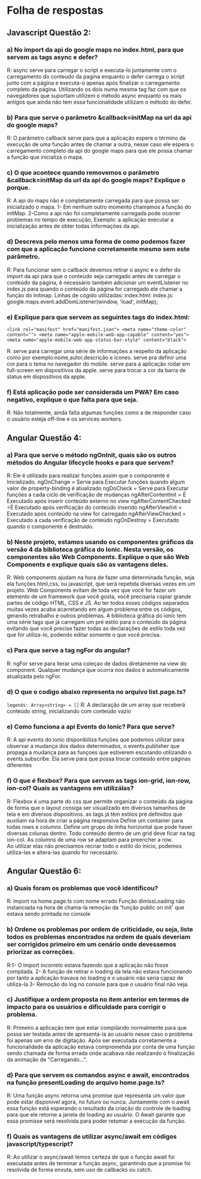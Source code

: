 # Folha de respostas

## Javascript Questão 2:

### a) No import da api do google maps no index.html, para que servem as tags async e defer?
R: async serve para carregar o script e executa-lo juntamente com o carregamento do conteudo da pagina enquanto o defer carrega o script junto com a página e executa-o apenas após finalizar o carregamento completo da página. Utilizando os dois numa mesma tag faz com que os navegadores que suportam utilizem o método async enquanto os mais antigos que ainda não tem essa funcionalidade utilizam o método do defer.

### b) Para que serve o parâmetro &callback=initMap na url da api do google maps?
R: O parâmetro callback serve para que a aplicação espere o término da execução de uma função antes de chamar a outra, nesse caso ele espera o carregamento completo da api do google maps para que ele possa chamar a função que inicializa o mapa.

### c) O que acontece quando removemos o parâmetro &callback=initMap da url da api do google maps? Explique o porque.
R: A api do maps não é completamente carregada para que possa ser inicializado o mapa. 1- Em nenhum outro momento chamamos a função do initMap. 2-Como a api não foi completamente carregada pode ocorrer problemas no tempo de execução, Exemplo: a aplicação executar a inicialização antes de obter todas informações da api.

### d) Descreva pelo menos uma forma de como podemos fazer com que a aplicação funcione corretamente mesmo sem este parâmetro.
R: Para funcionar sem o callback devemos retirar o async e o defer do import da api para que o conteúdo seja carregado antes de carregar o conteúdo da página, é necessário também adicionar um eventListener no index.js para quando o conteúdo da página for carregado ele chamar a função do initmap.
Linhas de cógido utilizadas:
index.html:<script src="https://maps.googleapis.com/maps/api/js?key=AIzaSyArZ9sCp-_eyhopItaVib_r5nrmwgP-d_c"></script>
index.js: google.maps.event.addDomListener(window, 'load', initMap);


### e) Explique para que servem as seguintes tags do index.html: 
  `<link rel="manifest" href="manifest.json">
  <meta name="theme-color" content="">
  <meta name="apple-mobile-web-app-capable" content="yes">
  <meta name="apple-mobile-web-app-status-bar-style" content="black">`

R: <link rel="manifest" href="manifest.json"> serve para carregar uma série de informações a respeito da aplicação como por exemplo:nome,autor,descrição e icones.
  <meta name="theme-color" content=""> serve pra definir uma cor para o tema no navegador do mobile.
  <meta name="apple-mobile-web-app-capable" content="yes"> serve para a aplicação rodar em full-screen em dispositivos da apple.
  <meta name="apple-mobile-web-app-status-bar-style" content="black"> serve para trocar a cor da barra de status em dispositivos da apple.

### f) Está aplicação pode ser considerada um PWA? Em caso negativo, explique o que falta para que seja.
R: Não totalmente, ainda falta algumas funções como a de responder caso o usuário esteja off-line e os services workers.


## Angular Questão 4:

### a) Para que serve o método ngOnInit, quais são os outros métodos do Angular lifecycle hooks e para que servem?
R: Ele é utilizado para realizar funções assim que o componente é Inicializado. 
ngOnChange = Serve para Executar funções quando algum valor de property-binding é atualizado
ngDoCheck = Serve para Executar funções a cada ciclo de verificação de mudanças
ngAfterContentInit = É Executado após inserir conteúdo externo no view
ngAfterContentChecked =É Executado após verificação do conteúdo inserido
ngAfterViewInit = Executado após conteúdo na view for carregado
ngAfterViewChecked = Executado a cada verificação de conteúdo 
ngOnDestroy =	Executado quando o componente é destruido.


### b) Neste projeto, estamos usando os componentes gráficos da versão 4 da biblioteca gráfica do Ionic. Nesta versão, os componentes são Web Components. Explique o que são Web Components e explique quais são as vantagens deles.
R: Web components ajudam na hora de fazer uma determinada função, seja ela funções html,css, ou javascript,  que será repetida diversas vezes em um projeto. Web Components evitam de toda vez que você for fazer um elemento de um framework que você gosta, você precisaria copiar grande partes de código HTML, CSS e JS. Ao ter todos esses códigos separados muitas vezes acaba acarretando em algum problema entre os códigos, gerando retrabalho e outros problemas. A biblioteca gráfica do ionic tem uma série tags que já carregam um pré estilo para o conteúdo da página evitando que você precise fazer todas as declarações de estilo toda vez que for utiliza-lo, podendo editar somente o que você precisa.

### c) Para que serve a tag ngFor do angular?
R: ngFor serve para iterar uma coleçao de dados diretamente na view do component. Qualquer mudança que ocorra nos dados é automaticamente atualizada pelo ngFor.


### d) O que o codigo abaixo representa no arquivo list.page.ts?
`legends: Array<string> = []`
R: A declaração de um array que receberá conteúdo string, inicializando com conteúdo vazio

### e) Como funciona a api Events do Ionic? Para que serve?
R: A api events do ionic disponibiliza funções que podemos utilizar para observar a mudança dos dados determinados, o events.publisher que propaga a mudança para as funçoes que estiverem escutando utilizando o events.subscribe. Ela serve para que possa trocar conteúdo entre páginas diferentes  

### f) O que é flexbox? Para que servem as tags ion-grid, ion-row, ion-col? Quais as vantagens em utilizálas?
R: Flexbox é uma parte do css que permite organizar o conteúdo da página de forma que o layout consiga ser visualizado em diversos tamanhos de tela e em diversos dispositivos. as tags já têm estilos pré definidos que auxiliam na hora de criar a página responsiva
<ion-grid> Define um container para todas rows e columns. 
<ion-row> Define um grupo de linha horizontal que pode haver diversas colunas dentro.
<ion-col> Todo conteúdo dentro de um grid deve ficar na tag ion-col. As columns de uma row se adaptam para preencher a row.  
Ao utilizar elas não precisamos recriar todo o estilo do inicio, podemos utiliza-las e altera-las quando for necessário.

## Angular Questão 6:

### a) Quais foram os problemas que você identificou?
R: import na home.page.ts com nome errado 
    Função dimissLoading não instanciada na hora de chama-la
    remoção da 'função public on init' que estava sendo printada no console

### b) Ordene os problemas por ordem de criticidade, ou seja, liste todos os problemas encontrados na ordem de quais deveriam ser corrigidos primeiro em um cenário onde devessemos priorizar as correções.
R:1- O import incorreto estava fazendo que a aplicação não fosse compilada.
  2- A função de retirar o loading da tela não estava funcionando por tanto a aplicação travava no loading e o usuário não seria capaz de utiliza-la
  3- Remoção do log no console para que o usuário final não veja.

### c) Justifique a ordem proposta no item anterior em termos de impacto para os usuários e dificuldade para corrigir o problema.
R: Primeiro a aplicação tem que estar compilando normalmente para que possa ser testada antes de apresenta-la ao usuário nesse caso o problema foi apenas um erro de digitação. Após ser executada corretamente a funcionalidade da aplicação estava comprometida por conta de uma função sendo chamada de forma errada onde acabava não realizando o finalização da animação de "Carregando...".

### d) Para que servem os comandos async e await, encontrados na função presentLoading do arquivo home.page.ts?
R: Uma função async retorna uma promise que representa um valor que pode estar disponível agora, no futuro ou nunca. Juntamente com o await essa função está esperando o resultado da criação do controle de loading para que ele retorne a janela de loading ao usuário. O Await garante que essa promisse será resolvida para poder retomar a execução da função.

### f) Quais as vantagens de utilizar async/await em códigos javascript/typescript?
R: Ao utilizar o async/await temos certeza de que o função await foi executada antes de terminar a função async, garantindo que a promise foi resolvida de forma enxuta, sem uso de callbacks ou catch.